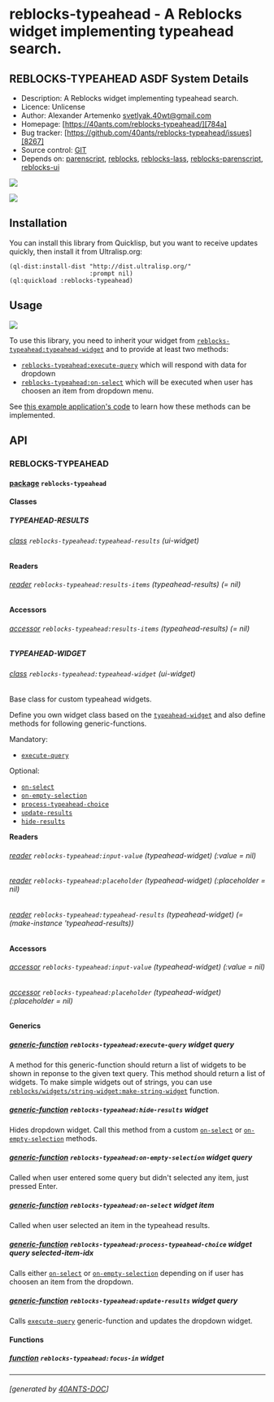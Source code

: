 <a id="x-28REBLOCKS-TYPEAHEAD-DOCS-2FINDEX-3A-40README-2040ANTS-DOC-2FLOCATIVES-3ASECTION-29"></a>

# reblocks-typeahead - A Reblocks widget implementing typeahead search.

<a id="reblocks-typeahead-asdf-system-details"></a>

## REBLOCKS-TYPEAHEAD ASDF System Details

* Description: A Reblocks widget implementing typeahead search.
* Licence: Unlicense
* Author: Alexander Artemenko <svetlyak.40wt@gmail.com>
* Homepage: [https://40ants.com/reblocks-typeahead/][784a]
* Bug tracker: [https://github.com/40ants/reblocks-typeahead/issues][8267]
* Source control: [GIT][91a7]
* Depends on: [parenscript][7921], [reblocks][184b], [reblocks-lass][28e0], [reblocks-parenscript][c07c], [reblocks-ui][4376]

[![](https://github-actions.40ants.com/40ants/reblocks-typeahead/matrix.svg?only=ci.run-tests)][f8ea]

![](http://quickdocs.org/badge/reblocks-typeahead.svg)

<a id="x-28REBLOCKS-TYPEAHEAD-DOCS-2FINDEX-3A-3A-40INSTALLATION-2040ANTS-DOC-2FLOCATIVES-3ASECTION-29"></a>

## Installation

You can install this library from Quicklisp, but you want to receive updates quickly, then install it from Ultralisp.org:

```
(ql-dist:install-dist "http://dist.ultralisp.org/"
                      :prompt nil)
(ql:quickload :reblocks-typeahead)
```
<a id="x-28REBLOCKS-TYPEAHEAD-DOCS-2FINDEX-3A-3A-40USAGE-2040ANTS-DOC-2FLOCATIVES-3ASECTION-29"></a>

## Usage

![](https://storage.yandexcloud.net/40ants-blog-images/reblocks-typeahead-example.gif)

To use this library, you need to inherit your widget from [`reblocks-typeahead:typeahead-widget`][9e7b]
and to provide at least two methods:

* [`reblocks-typeahead:execute-query`][c957] which will respond with data for dropdown
* [`reblocks-typeahead:on-select`][0a41] which will be executed when user has choosen an item from dropdown menu.

See [this example application's code][3c58]
to learn how these methods can be implemented.

<a id="x-28REBLOCKS-TYPEAHEAD-DOCS-2FINDEX-3A-3A-40API-2040ANTS-DOC-2FLOCATIVES-3ASECTION-29"></a>

## API

<a id="x-28REBLOCKS-TYPEAHEAD-DOCS-2FINDEX-3A-3A-40REBLOCKS-TYPEAHEAD-3FPACKAGE-2040ANTS-DOC-2FLOCATIVES-3ASECTION-29"></a>

### REBLOCKS-TYPEAHEAD

<a id="x-28-23A-28-2818-29-20BASE-CHAR-20-2E-20-22REBLOCKS-TYPEAHEAD-22-29-20PACKAGE-29"></a>

#### [package](7109) `reblocks-typeahead`

<a id="x-28REBLOCKS-TYPEAHEAD-DOCS-2FINDEX-3A-3A-7C-40REBLOCKS-TYPEAHEAD-3FClasses-SECTION-7C-2040ANTS-DOC-2FLOCATIVES-3ASECTION-29"></a>

#### Classes

<a id="x-28REBLOCKS-TYPEAHEAD-DOCS-2FINDEX-3A-3A-40REBLOCKS-TYPEAHEAD-24TYPEAHEAD-RESULTS-3FCLASS-2040ANTS-DOC-2FLOCATIVES-3ASECTION-29"></a>

##### TYPEAHEAD-RESULTS

<a id="x-28REBLOCKS-TYPEAHEAD-3ATYPEAHEAD-RESULTS-20CLASS-29"></a>

###### [class](946f) `reblocks-typeahead:typeahead-results` (ui-widget)

**Readers**

<a id="x-28REBLOCKS-TYPEAHEAD-3ARESULTS-ITEMS-20-2840ANTS-DOC-2FLOCATIVES-3AREADER-20REBLOCKS-TYPEAHEAD-3ATYPEAHEAD-RESULTS-29-29"></a>

###### [reader](d193) `reblocks-typeahead:results-items` (typeahead-results) (= nil)

**Accessors**

<a id="x-28REBLOCKS-TYPEAHEAD-3ARESULTS-ITEMS-20-2840ANTS-DOC-2FLOCATIVES-3AACCESSOR-20REBLOCKS-TYPEAHEAD-3ATYPEAHEAD-RESULTS-29-29"></a>

###### [accessor](d193) `reblocks-typeahead:results-items` (typeahead-results) (= nil)

<a id="x-28REBLOCKS-TYPEAHEAD-DOCS-2FINDEX-3A-3A-40REBLOCKS-TYPEAHEAD-24TYPEAHEAD-WIDGET-3FCLASS-2040ANTS-DOC-2FLOCATIVES-3ASECTION-29"></a>

##### TYPEAHEAD-WIDGET

<a id="x-28REBLOCKS-TYPEAHEAD-3ATYPEAHEAD-WIDGET-20CLASS-29"></a>

###### [class](20cb) `reblocks-typeahead:typeahead-widget` (ui-widget)

Base class for custom typeahead widgets.

Define you own widget class based on the [`typeahead-widget`][9e7b]
and also define methods for following generic-functions.

Mandatory:

* [`execute-query`][c957]

Optional:

* [`on-select`][0a41]
* [`on-empty-selection`][d21f]
* [`process-typeahead-choice`][12c7]
* [`update-results`][607c]
* [`hide-results`][7fcf]

**Readers**

<a id="x-28REBLOCKS-TYPEAHEAD-3AINPUT-VALUE-20-2840ANTS-DOC-2FLOCATIVES-3AREADER-20REBLOCKS-TYPEAHEAD-3ATYPEAHEAD-WIDGET-29-29"></a>

###### [reader](5854) `reblocks-typeahead:input-value` (typeahead-widget) (:value = nil)

<a id="x-28REBLOCKS-TYPEAHEAD-3APLACEHOLDER-20-2840ANTS-DOC-2FLOCATIVES-3AREADER-20REBLOCKS-TYPEAHEAD-3ATYPEAHEAD-WIDGET-29-29"></a>

###### [reader](96b6) `reblocks-typeahead:placeholder` (typeahead-widget) (:placeholder = nil)

<a id="x-28REBLOCKS-TYPEAHEAD-3ATYPEAHEAD-RESULTS-20-2840ANTS-DOC-2FLOCATIVES-3AREADER-20REBLOCKS-TYPEAHEAD-3ATYPEAHEAD-WIDGET-29-29"></a>

###### [reader](aafb) `reblocks-typeahead:typeahead-results` (typeahead-widget) (= (make-instance 'typeahead-results))

**Accessors**

<a id="x-28REBLOCKS-TYPEAHEAD-3AINPUT-VALUE-20-2840ANTS-DOC-2FLOCATIVES-3AACCESSOR-20REBLOCKS-TYPEAHEAD-3ATYPEAHEAD-WIDGET-29-29"></a>

###### [accessor](5854) `reblocks-typeahead:input-value` (typeahead-widget) (:value = nil)

<a id="x-28REBLOCKS-TYPEAHEAD-3APLACEHOLDER-20-2840ANTS-DOC-2FLOCATIVES-3AACCESSOR-20REBLOCKS-TYPEAHEAD-3ATYPEAHEAD-WIDGET-29-29"></a>

###### [accessor](96b6) `reblocks-typeahead:placeholder` (typeahead-widget) (:placeholder = nil)

<a id="x-28REBLOCKS-TYPEAHEAD-DOCS-2FINDEX-3A-3A-7C-40REBLOCKS-TYPEAHEAD-3FGenerics-SECTION-7C-2040ANTS-DOC-2FLOCATIVES-3ASECTION-29"></a>

#### Generics

<a id="x-28REBLOCKS-TYPEAHEAD-3AEXECUTE-QUERY-20GENERIC-FUNCTION-29"></a>

##### [generic-function](23ef) `reblocks-typeahead:execute-query` widget query

A method for this generic-function should return a list of widgets to be shown in reponse to the given text query.
This method should return a list of widgets.
To make simple widgets out of strings, you can use
[`reblocks/widgets/string-widget:make-string-widget`][07eb] function.

<a id="x-28REBLOCKS-TYPEAHEAD-3AHIDE-RESULTS-20GENERIC-FUNCTION-29"></a>

##### [generic-function](626e) `reblocks-typeahead:hide-results` widget

Hides dropdown widget. Call this method from a custom [`on-select`][0a41] or [`on-empty-selection`][d21f] methods.

<a id="x-28REBLOCKS-TYPEAHEAD-3AON-EMPTY-SELECTION-20GENERIC-FUNCTION-29"></a>

##### [generic-function](ce86) `reblocks-typeahead:on-empty-selection` widget query

Called when user entered some query but didn't selected any item, just pressed Enter.

<a id="x-28REBLOCKS-TYPEAHEAD-3AON-SELECT-20GENERIC-FUNCTION-29"></a>

##### [generic-function](c971) `reblocks-typeahead:on-select` widget item

Called when user selected an item in the typeahead results.

<a id="x-28REBLOCKS-TYPEAHEAD-3APROCESS-TYPEAHEAD-CHOICE-20GENERIC-FUNCTION-29"></a>

##### [generic-function](429d) `reblocks-typeahead:process-typeahead-choice` widget query selected-item-idx

Calls either [`on-select`][0a41] or [`on-empty-selection`][d21f] depending on if user has choosen an item from the dropdown.

<a id="x-28REBLOCKS-TYPEAHEAD-3AUPDATE-RESULTS-20GENERIC-FUNCTION-29"></a>

##### [generic-function](5cc9) `reblocks-typeahead:update-results` widget query

Calls [`execute-query`][c957] generic-function and updates the dropdown widget.

<a id="x-28REBLOCKS-TYPEAHEAD-DOCS-2FINDEX-3A-3A-7C-40REBLOCKS-TYPEAHEAD-3FFunctions-SECTION-7C-2040ANTS-DOC-2FLOCATIVES-3ASECTION-29"></a>

#### Functions

<a id="x-28REBLOCKS-TYPEAHEAD-3AFOCUS-IN-20FUNCTION-29"></a>

##### [function](c2f0) `reblocks-typeahead:focus-in` widget


[784a]: https://40ants.com/reblocks-typeahead/
[c957]: https://40ants.com/reblocks-typeahead/#x-28REBLOCKS-TYPEAHEAD-3AEXECUTE-QUERY-20GENERIC-FUNCTION-29
[7fcf]: https://40ants.com/reblocks-typeahead/#x-28REBLOCKS-TYPEAHEAD-3AHIDE-RESULTS-20GENERIC-FUNCTION-29
[d21f]: https://40ants.com/reblocks-typeahead/#x-28REBLOCKS-TYPEAHEAD-3AON-EMPTY-SELECTION-20GENERIC-FUNCTION-29
[0a41]: https://40ants.com/reblocks-typeahead/#x-28REBLOCKS-TYPEAHEAD-3AON-SELECT-20GENERIC-FUNCTION-29
[12c7]: https://40ants.com/reblocks-typeahead/#x-28REBLOCKS-TYPEAHEAD-3APROCESS-TYPEAHEAD-CHOICE-20GENERIC-FUNCTION-29
[9e7b]: https://40ants.com/reblocks-typeahead/#x-28REBLOCKS-TYPEAHEAD-3ATYPEAHEAD-WIDGET-20CLASS-29
[607c]: https://40ants.com/reblocks-typeahead/#x-28REBLOCKS-TYPEAHEAD-3AUPDATE-RESULTS-20GENERIC-FUNCTION-29
[07eb]: https://40ants.com/reblocks/widgets/#x-28REBLOCKS-2FWIDGETS-2FSTRING-WIDGET-3AMAKE-STRING-WIDGET-20FUNCTION-29
[91a7]: https://github.com/40ants/reblocks-typeahead
[f8ea]: https://github.com/40ants/reblocks-typeahead/actions
[7109]: https://github.com/40ants/reblocks-typeahead/blob/9dc185c9a72f8a2969f818560c521f3cf97aeeec/src/core.lisp#L1
[626e]: https://github.com/40ants/reblocks-typeahead/blob/9dc185c9a72f8a2969f818560c521f3cf97aeeec/src/core.lisp#L104
[23ef]: https://github.com/40ants/reblocks-typeahead/blob/9dc185c9a72f8a2969f818560c521f3cf97aeeec/src/core.lisp#L115
[c2f0]: https://github.com/40ants/reblocks-typeahead/blob/9dc185c9a72f8a2969f818560c521f3cf97aeeec/src/core.lisp#L163
[946f]: https://github.com/40ants/reblocks-typeahead/blob/9dc185c9a72f8a2969f818560c521f3cf97aeeec/src/core.lisp#L29
[d193]: https://github.com/40ants/reblocks-typeahead/blob/9dc185c9a72f8a2969f818560c521f3cf97aeeec/src/core.lisp#L30
[20cb]: https://github.com/40ants/reblocks-typeahead/blob/9dc185c9a72f8a2969f818560c521f3cf97aeeec/src/core.lisp#L34
[aafb]: https://github.com/40ants/reblocks-typeahead/blob/9dc185c9a72f8a2969f818560c521f3cf97aeeec/src/core.lisp#L35
[96b6]: https://github.com/40ants/reblocks-typeahead/blob/9dc185c9a72f8a2969f818560c521f3cf97aeeec/src/core.lisp#L37
[5854]: https://github.com/40ants/reblocks-typeahead/blob/9dc185c9a72f8a2969f818560c521f3cf97aeeec/src/core.lisp#L40
[c971]: https://github.com/40ants/reblocks-typeahead/blob/9dc185c9a72f8a2969f818560c521f3cf97aeeec/src/core.lisp#L61
[ce86]: https://github.com/40ants/reblocks-typeahead/blob/9dc185c9a72f8a2969f818560c521f3cf97aeeec/src/core.lisp#L70
[429d]: https://github.com/40ants/reblocks-typeahead/blob/9dc185c9a72f8a2969f818560c521f3cf97aeeec/src/core.lisp#L78
[5cc9]: https://github.com/40ants/reblocks-typeahead/blob/9dc185c9a72f8a2969f818560c521f3cf97aeeec/src/core.lisp#L93
[8267]: https://github.com/40ants/reblocks-typeahead/issues
[3c58]: https://github.com/40ants/reblocks-typeahead/tree/master/example
[7921]: https://quickdocs.org/parenscript
[184b]: https://quickdocs.org/reblocks
[28e0]: https://quickdocs.org/reblocks-lass
[c07c]: https://quickdocs.org/reblocks-parenscript
[4376]: https://quickdocs.org/reblocks-ui

* * *
###### [generated by [40ANTS-DOC](https://40ants.com/doc/)]
